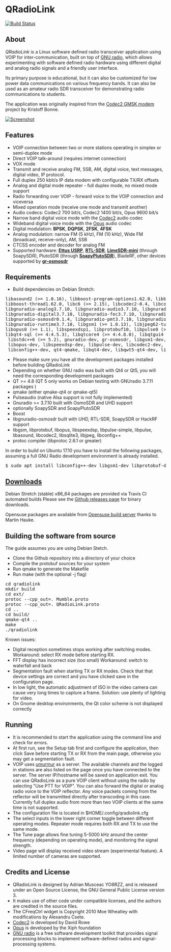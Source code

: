 QRadioLink
==========

[![Build Status](https://travis-ci.org/kantooon/qradiolink.svg?branch=master)](https://travis-ci.org/kantooon/qradiolink)

About
-----

*QRadioLink* is a Linux software defined radio transceiver application using VOIP for inter-communication, built on top of [GNU radio](https://www.gnuradio.org/), 
which allows experimenting with software defined radio hardware using different digital and analog radio signals and a friendly user interface.

Its primary purpose is educational, but it can also be customized for low power data communications
on various frequency bands.
It can also be used as an amateur radio SDR transceiver for demonstrating radio communications to students.

The application was originally inspired from the [Codec2 GMSK modem](https://github.com/on1arf/gmsk) project by Kristoff Bonne.

[![Screenshot](http://qradiolink.org/images/qradiolink26.png)](http://qradiolink.org)

Features
---

- VOIP connection between two or more stations operating in simplex or semi-duplex mode
- Direct VOIP talk-around (requires internet connection)
- VOX mode
- Transmit and receive analog FM, SSB, AM, digital voice, text messages, digital video, IP protocol.
- Full duplex 250 kbit/s IP data modem with configurable TX/RX offsets
- Analog and digital mode repeater - full duplex mode, no mixed mode support 
- Radio forwarding over VOIP - forward voice to the VOIP connection and viceversa
- Mixed operation mode (receive one mode and transmit another)
- Audio codecs: Codec2 700 bit/s, Codec2 1400 bit/s, Opus 9600 bit/s
- Narrow band digital voice mode with the [Codec2](http://rowetel.com/codec2.html) audio codec
- Wideband digital voice mode with the [Opus](https://xiph.org) audio codec
- Digital modulation:  **BPSK**, **DQPSK**, **2FSK**, **4FSK**
- Analog modulation: narrow FM (5 kHz), FM (10 kHz), Wide FM (broadcast, receive-only), AM, SSB
- CTCSS encoder and decoder for analog FM
- Supported hardware: [**Ettus USRP**](https://ettus.com), [**RTL-SDR**](https://osmocom.org/projects/sdr/wiki/rtl-sdr), [**LimeSDR-mini**](https://www.crowdsupply.com/lime-micro/limesdr-mini) (through SoapySDR), PlutoSDR (through [**SoapyPlutoSDR**](https://github.com/kantooon/SoapyPlutoSDR)), BladeRF, other devices supported by [**gr-osmosdr**](https://osmocom.org/projects/sdr/wiki/GrOsmoSDR)
 

Requirements
----
- Build dependencies on Debian Stretch: 

<pre>libasound2 (>= 1.0.16), libboost-program-options1.62.0, libboost-system1.62.0, 
libboost-thread1.62.0, libc6 (>= 2.15), libcodec2-0.4, libconfig++9v5, libgcc1 (>= 1:3.0), 
libgnuradio-analog3.7.10, libgnuradio-audio3.7.10, libgnuradio-blocks3.7.10, 
libgnuradio-digital3.7.10, libgnuradio-fec3.7.10, libgnuradio-filter3.7.10, 
libgnuradio-osmosdr0.1.4, libgnuradio-pmt3.7.10, libgnuradio-qtgui3.7.10, 
libgnuradio-runtime3.7.10, libgsm1 (>= 1.0.13), libjpeg62-turbo (>= 1.3.1), 
libopus0 (>= 1.1), libspeexdsp1, libprotobuf10, libpulse0 (>= 0.99.1), libqt4-network (>= 4:4.5.3), 
libqt4-sql (>= 4:4.5.3), libqtcore4 (>= 4:4.8.0), libqtgui4 (>= 4:4.6.1),
 libstdc++6 (>= 5.2), gnuradio-dev, gr-osmosdr, libgsm1-dev, libprotobuf-dev,
 libopus-dev, libspeexdsp-dev, libpulse-dev, libcodec2-dev, libasound2-dev, libjpeg62-turbo-dev,
 libconfig++-dev, qt4-qmake, libqt4-dev, libqwt5-qt4-dev, libqt4-sql-sqlite, qt4-dev-tools
</pre>

- Please make sure you have all the development packages installed before building QRadioLink
- Depending on whether GNU radio was built with Qt4 or Qt5, you will need the corresponding development packages
- QT >= 4.8 (QT 5 only works on Debian testing with GNUradio 3.7.11 packages )
- qmake (either qmake-qt4 or qmake-qt5)
- Pulseaudio (native Alsa support is not fully implemented) 
- Gnuradio >= 3.7.10 built with OsmoSDR and UHD support
- optionally SoapySDR and SoapyPlutoSDR
- Boost 
- libgnuradio-osmosdr built with UHD, RTL-SDR, SoapySDR or HackRF support
- libgsm, libprotobuf, libopus, libspeexdsp, libpulse-simple, libpulse, libasound, libcodec2, libsqlite3, libjpeg, libconfig++
- protoc compiler (libprotoc 2.6.1 or greater)

In order to build on Ubuntu 17.10 you have to install the following packages, assuming a full GNU Radio development environment is already installed.

<pre>
$ sudo apt install libconfig++-dev libgsm1-dev libprotobuf-dev libopus-dev libpulse-dev libasound2-dev libcodec2-dev libsqlite3-dev libjpeg-dev libprotoc-dev protobuf-compiler libqwt5-qt4-dev
</pre>

[Downloads](https://github.com/kantooon/qradiolink/releases "Downloads")
----

Debian Stretch (stable) x86_64 packages are provided via Travis CI automated builds
Please see the [Github releases page](https://github.com/kantooon/qradiolink/releases) for binary downloads.

Opensuse packages are available from [Opensuse build server](https://build.opensuse.org/package/show/hardware:sdr/qradiolink)
thanks to Martin Hauke.

Building the software from source
-----

The guide assumes you are using Debian Stetch.
- Clone the Github repository into a directory of your choice
- Compile the protobuf sources for your system
- Run qmake to generate the Makefile
- Run make (with the optional -j flag)

<pre>
cd qradiolink
mkdir build
cd ext/
protoc --cpp_out=. Mumble.proto
protoc --cpp_out=. QRadioLink.proto
cd ..
cd build/
qmake-qt4 ..
make
./qradiolink
</pre>

Known issues:
- Digital reception sometimes stops working after switching modes. Workaround: select RX mode before starting RX.
- FFT display has incorrect size (too small)
Workaround: switch to waterfall and back
- Segmentation fault when starting TX or RX modes. 
Check that that device settings are correct and you have clicked save in the configuration page.
- In low light, the automatic adjustment of ISO in the video camera can cause very long times to capture a frame.
Solution: use plenty of lighting for video.
- On Gnome desktop environments, the Qt color scheme is not displayed correctly



Running
-------
- It is recommended to start the application using the command line and check for errors.
- At first run, see the Setup tab first and configure the application, then click Save before starting TX or RX from the main page, otherwise you may get a segmentation fault.
- VOIP uses [umurmur](https://github.com/umurmur/umurmur) as a server. The available channels and the logged in stations are also listed on the page once you have connected to the server. The server IP/hostname will be saved on application exit. You can use QRadioLink as a pure VOIP client without using the radio by selecting "Use PTT for VOIP". You can also forward the digital or analog radio voice to the VOIP reflector. Any voice packets coming from the reflector will be transmitted directly after transcoding in this case. Currently full duplex audio from more than two VOIP clients at the same time is not supported.
- The configuration file is located in $HOME/.config/qradiolink.cfg
- The select inputs in the lower right corner toggle between different operating modes. Repeater mode requires both RX and TX to use the same mode.
- The Tune page allows fine tuning 5-5000 kHz around the center frequency (depending on operating mode), and monitoring the 
signal strength.
- Video page will display received video stream (experimental feature). A limited number of cameras are supported.


Credits and License
-------------------
- QRadioLink is designed by Adrian Musceac YO8RZZ, and is released under an Open Source License,
 the GNU General Public License version 3.
- It makes use of other code under compatible licenses, and the authors are credited in the source files.
- The CFreqCtrl widget is Copyright 2010 Moe Wheatley with modifications by Alexandru Csete.
- [Codec2](http://rowetel.com/codec2.html) is developed by David Rowe
- [Opus](https://xiph.org) is developed by the Xiph foundation
- [GNU radio](https://www.gnuradio.org/)  is a free software development toolkit that provides signal processing
blocks to implement software-defined radios and signal-processing systems.

